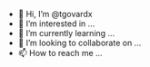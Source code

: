 - 👋 Hi, I’m @tgovardx
- 👀 I’m interested in ...
- 🌱 I’m currently learning ...
- 💞️ I’m looking to collaborate on ...
- 📫 How to reach me ...

<!---
tgovardx/tgovardx is a ✨ special ✨ repository because its `README.md` (this file) appears on your GitHub profile.
You can click the Preview link to take a look at your changes.
--->
